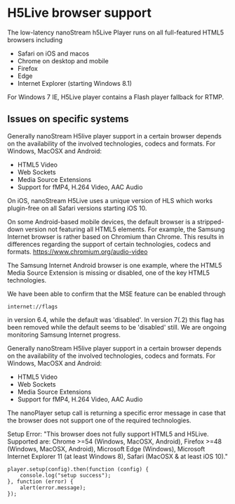 
# H5Live browser support

The low-latency nanoStream h5Live Player runs on all full-featured HTML5 browsers including

- Safari on iOS and macos
- Chrome on desktop and mobile
- Firefox
- Edge
- Internet Explorer (starting Windows 8.1)

For Windows 7 IE, H5Live player contains a Flash player fallback for RTMP.

## Issues on specific systems

Generally nanoStream H5live player support in a certain browser depends on the 
availability of the involved technologies, codecs and formats. For Windows, MacOSX and Android: 
- HTML5 Video 
- Web Sockets 
- Media Source Extensions 
- Support for fMP4, H.264 Video, AAC Audio

On iOS, nanoStream H5Live uses a unique version of HLS which works plugin-free on all Safari versions starting iOS 10.

On some Android-based mobile devices, the default browser is a stripped-down version not featuring all HTML5 elements.
For example, the Samsung Internet browser is rather based on Chromium than Chrome. 
This results in differences regarding the support of certain technologies, codecs and formats. 
https://www.chromium.org/audio-video

The Samsung Internet Android browser is one example, where the HTML5 Media Source Extension is missing or disabled, one of the key HTML5 technologies.

We have been able to confirm that the MSE feature can be enabled through 

    internet://flags 

in version 6.4, while the default was 'disabled'. 
In version 7(.2) this flag has been removed while the default 
seems to be 'disabled' still. We are ongoing monitoring Samsung Internet progress.

Generally nanoStream H5live player support in a certain browser depends on the 
availability of the involved technologies, codecs and formats. For Windows, MacOSX and Android: 
- HTML5 Video 
- Web Sockets 
- Media Source Extensions 
- Support for fMP4, H.264 Video, AAC Audio

The nanoPlayer setup call is returning a specific error message in case that the 
browser does not support one of the required technologies.

Setup Error: "This browser does not fully support HTML5 and H5Live. 
Supported are: Chrome >=54 (Windows, MacOSX, Android), Firefox >=48 (Windows, MacOSX, Android), 
Microsoft Edge (Windows), Microsoft Internet Explorer 11 (at least Windows 8), 
Safari (MacOSX & at least iOS 10)."

    player.setup(config).then(function (config) {
        console.log("setup success");
    }, function (error) {
        alert(error.message);
    });
    
